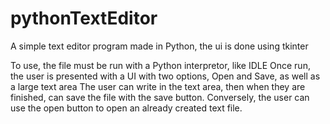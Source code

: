 # pythonTextEditor
A simple text editor program made in Python, the ui is done using tkinter

To use, the file must be run with a Python interpretor, like IDLE
Once run, the user is presented with a UI with two options, Open and Save, as well as a large text area
The user can write in the text area, then when they are finished, can save the file with the save button.
Conversely, the user can use the open button to open an already created text file.
